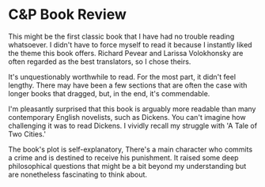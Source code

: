 # C&P Book Review
This might be the first classic book that I have had no trouble reading whatsoever. I didn't have to force myself to read it because I instantly liked the theme this book offers. Richard Pevear and Larissa Volokhonsky are often regarded as the best translators, so I chose theirs.

It's unquestionably worthwhile to read. For the most part, it didn't feel lengthy. There may have been a few sections that are often the case with longer books that dragged, but, in the end, it's commendable.

I'm pleasantly surprised that this book is arguably more readable than many contemporary English novelists, such as Dickens. You can't imagine how challenging it was to read Dickens. I vividly recall my struggle with 'A Tale of Two Cities.'

The book's plot is self-explanatory, There's a main character who commits a crime and is destined to receive his punishment. It raised some deep philosophical questions that might be a bit beyond my understanding but are nonetheless fascinating to think about.



